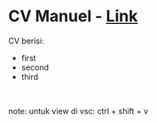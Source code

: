 # CV Manuel - [Link]

CV berisi:

- first
- second
- third

<br>

note: untuk view di vsc: ctrl + shift + v

<br><br>

[link]: https://cv-man-test.netlify.app/
